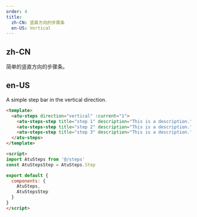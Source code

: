 ```yaml
---
order: 4
title:
  zh-CN: 竖直方向的步骤条
  en-US: Vertical
---
```


## zh-CN

简单的竖直方向的步骤条。

## en-US

A simple step bar in the vertical direction.

```` html
<template>
  <atu-steps direction="vertical" :current="1">
    <atu-steps-step title="step 1" description="This is a description." />
    <atu-steps-step title="step 2" description="This is a description." />
    <atu-steps-step title="step 3" description="This is a description." />
  </atu-steps>
</template>

<script>
import AtuSteps from '@/steps'
const AtuStepsStep = AtuSteps.Step

export default {
  components: {
    AtuSteps,
    AtuStepsStep
  }
}
</script>
````
